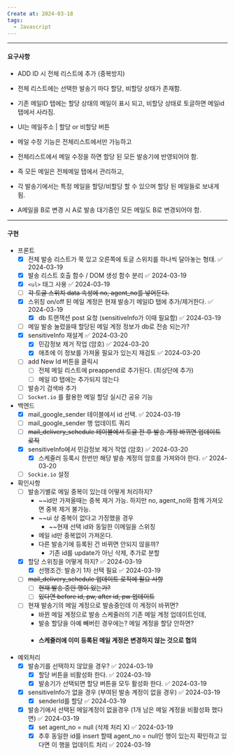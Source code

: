 ```yaml
---
Create at: 2024-03-18
tags:
  - Javascript
---
```

---
#### 요구사항
- ADD ID 시 전체 리스트에 추가  (중복방지)

- 전체 리스트에는 선택한 발송기 마다  할당, 비할당 상태가 존재함.
- 기존 메일ID 탭에는 할당 상태의 메일이 표시 되고,  비할당 상태로 토글하면 메일id 탭에서 사라짐.
- UI는  메일주소  |  할당 or  비할당 버튼

- 메일 수정 기능은 전체리스트에서만 가능하고
- 전체리스트에서 메일 수정을 하면 할당 된 모든 발송기에 반영되어야 함.

- 즉 모든 메일은 전체메일 탭에서 관리하고, 
- 각 발송기에서는 특정 메일을 할당/비할당 할 수 있으며 할당 된 메일들로 보내게 됨.

- A메일을 B로 변경 시 A로 발송 대기중인 모든 메일도 B로 변경되어야 함.

---

#### 구현

- 프론트
	- [x] 전체 발송 리스트가 쭉 있고 오른쪽에 토글 스위치를 하나씩 달아놓는 형태. ✅ 2024-03-19
	- [x] 발송 리스트 호출 함수 / DOM 생성 함수 분리 ✅ 2024-03-19
	- [x] `<ul>` 태그 사용 ✅ 2024-03-19
	- [ ] ~~각 토글 스위치 data 속성에 no, agent_no를 넣어둔다.~~
	- [x] 스위칭 on/off 된 메일 계정은 현재 발송기 메일ID 탭에 추가/제거한다. ✅ 2024-03-19
		- [x] db 트랜잭션 post 요청 (sensitiveInfo가 이때 필요함) ✅ 2024-03-19
	- [ ] 메일 발송 눌렀을때 할당된 메일 계정 정보가 db로 전송 되는가?
	- [x] sensitiveInfo 재설계 ✅ 2024-03-20
		- [x] 민감정보 제거 작업 (암호) ✅ 2024-03-20
		- [x] 애초에 이 정보를 가져올 필요가 있는지 재검토 ✅ 2024-03-20
	- [ ] add New Id 버튼을 클릭시
		- [ ] 전체 메일 리스트에 preappend로 추가된다. (최상단에 추가)
		- [ ] 메일 ID 탭에는 추가되지 않는다
	- [ ] 발송기 검색바 추가
	- [ ] `Socket.io` 를 활용한 메일 할당 실시간 공유 기능
- 백엔드
	- [x] mail_google_sender 테이블에서 id 선택. ✅ 2024-03-19
	- [ ] mail_google_sender 행 업데이트 쿼리
	- [ ] ~~mail_delivery_schedule 테이블에서 토글 전 후 발송 계정 바뀌면 업데이트 로직~~
	- [x] sensitiveInfo에서 민감정보 제거 작업 (암호) ✅ 2024-03-20
		- [x] 스케줄러 등록시 한번만 해당 발송 계정의 암호를 가져와야 한다. ✅ 2024-03-20
	- [ ] `Sockie.io` 설정
	
- 확인사항
	- [ ] 발송기별로 메일 중복이 있는데 어떻게 처리하지?
		- ~~id만 가져올때는 중복 제거 가능. 하지만 no, agent_no와 함께 가져오면 중복 제거 불가능.
		- ~~ui 상 중복이 없다고 가정했을 경우
			- ~~현재 선택 id와 동일한 이메일을 스위칭
		- 메일 id만 중복없이 가져온다.
		- 다른 발송기에 등록된 건 바뀌면 안되지 않을까?
			- 기존 id를 update가 아닌 삭제, 추가로 분할
	- [x] 할당 스위칭을 어떻게 하지? ✅ 2024-03-19
		- [x] 선행조건: 발송기 1차 선택 필요 ✅ 2024-03-19
	- [ ] ~~mail_delivery_schedule 업데이트 로직에 필요 사항~~
		- [ ] ~~현재 발송 중인 행이 있는가?~~
		- [ ] ~~있다면 before id, pw, after id, pw 업데이트~~
	- [ ] 현재 발송기의 메일 계정으로 발송중인데 이 계정이 바뀌면?
		- 바뀐 메일 계정으로 발송 스케줄러의 기존 메일 계정 업데이트인데,
		- 발송 할당을 아예 빼버린 경우에는? 메일 계정을 할당 안하면?
		- #### 스케줄러에 이미 등록된 메일 계정은 변경하지 않는 것으로 협의

- 예외처리
	- [x] 발송기를 선택하지 않았을 경우? ✅ 2024-03-19
		- [x] 할당 버튼을 비활성화 한다. ✅ 2024-03-19
		- [x] 발송기가 선택되면 할당 버튼을 모두 활성화 한다. ✅ 2024-03-19
	- [x] sensitiveInfo가 없을 경우 (부여된 발송 계정이 없을 경우) ✅ 2024-03-19
		- [x] senderId를 할당 ✅ 2024-03-19
	- [x] 발송기에서 선택된 메일계정이 없을경우 (1개 남은 메일 계정을 비활성화 했다면) ✅ 2024-03-19
		- [x] set agent_no = null (삭제 처리 X) ✅ 2024-03-19
		- [x] 추후 동일한 id를 insert 할때 agent_no = null인 행이 있는지 확인하고 있다면 이 행을 업데이트 처리 ✅ 2024-03-19
